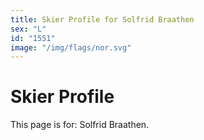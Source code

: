 ```yaml
---
title: Skier Profile for Solfrid Braathen
sex: "L"
id: "1551"
image: "/img/flags/nor.svg" 
---
```


# Skier Profile

This page is for: Solfrid Braathen.
    